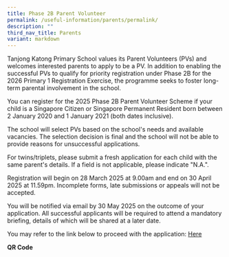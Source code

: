 ```yaml
---
title: Phase 2B Parent Volunteer
permalink: /useful-information/parents/permalink/
description: ""
third_nav_title: Parents
variant: markdown
---
```

Tanjong Katong Primary School values its Parent Volunteers (PVs) and welcomes interested parents to apply to be a PV. In addition to enabling the successful PVs to qualify for priority registration under Phase 2B for the 2026 Primary 1 Registration Exercise, the programme seeks to foster long-term parental involvement in the school.    

You can register for the 2025 Phase 2B Parent Volunteer Scheme if your child is a Singapore Citizen or Singapore Permanent Resident born between 2 January 2020 and 1 January 2021 (both dates inclusive).   

The school will select PVs based on the school's needs and available vacancies. The selection decision is final and the school will not be able to provide reasons for unsuccessful applications.

For twins/triplets, please submit a fresh application for each child with the same parent's details. If a field is not applicable, please indicate "N.A.".     

Registration will begin on 28 March 2025 at 9.00am and end on 30 April 2025 at 11.59pm. Incomplete forms, late submissions or appeals will not be accepted.     

You will be notified via email by 30 May 2025 on the outcome of your application. All successful applicants will be required to attend a mandatory briefing, details of which will be shared at a later date.


You may refer to the link below to proceed with the application:
[Here](https://go.gov.sg/hxncxa )


**QR Code**
